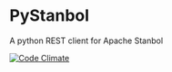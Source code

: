 # PyStanbol
A python REST client for Apache Stanbol

[![Code Climate](https://codeclimate.com/repos/5620db10e30ba045d3001cab/badges/7b3f08372be7d1c4b818/gpa.svg)](https://codeclimate.com/repos/5620db10e30ba045d3001cab/feed)
